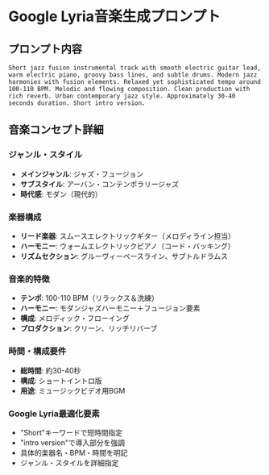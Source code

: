 # Google Lyria音楽生成プロンプト

## プロンプト内容
```
Short jazz fusion instrumental track with smooth electric guitar lead, warm electric piano, groovy bass lines, and subtle drums. Modern jazz harmonies with fusion elements. Relaxed yet sophisticated tempo around 100-110 BPM. Melodic and flowing composition. Clean production with rich reverb. Urban contemporary jazz style. Approximately 30-40 seconds duration. Short intro version.
```

## 音楽コンセプト詳細

### ジャンル・スタイル
- **メインジャンル**: ジャズ・フュージョン
- **サブスタイル**: アーバン・コンテンポラリージャズ
- **時代感**: モダン（現代的）

### 楽器構成
- **リード楽器**: スムースエレクトリックギター（メロディライン担当）
- **ハーモニー**: ウォームエレクトリックピアノ（コード・バッキング）
- **リズムセクション**: グルーヴィーベースライン、サブトルドラムス

### 音楽的特徴
- **テンポ**: 100-110 BPM（リラックス＆洗練）
- **ハーモニー**: モダンジャズハーモニー＋フュージョン要素
- **構成**: メロディック・フローイング
- **プロダクション**: クリーン、リッチリバーブ

### 時間・構成要件
- **総時間**: 約30-40秒
- **構成**: ショートイントロ版
- **用途**: ミュージックビデオ用BGM

### Google Lyria最適化要素
- "Short"キーワードで短時間指定
- "intro version"で導入部分を強調
- 具体的楽器名・BPM・時間を明記
- ジャンル・スタイルを詳細指定